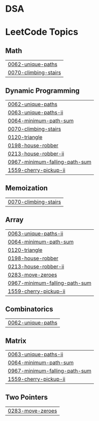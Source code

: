 # DSA
<!---LeetCode Topics Start-->
# LeetCode Topics
## Math
|  |
| ------- |
| [0062-unique-paths](https://github.com/Sahil162005/DSA/tree/master/0062-unique-paths) |
| [0070-climbing-stairs](https://github.com/Sahil162005/DSA/tree/master/0070-climbing-stairs) |
## Dynamic Programming
|  |
| ------- |
| [0062-unique-paths](https://github.com/Sahil162005/DSA/tree/master/0062-unique-paths) |
| [0063-unique-paths-ii](https://github.com/Sahil162005/DSA/tree/master/0063-unique-paths-ii) |
| [0064-minimum-path-sum](https://github.com/Sahil162005/DSA/tree/master/0064-minimum-path-sum) |
| [0070-climbing-stairs](https://github.com/Sahil162005/DSA/tree/master/0070-climbing-stairs) |
| [0120-triangle](https://github.com/Sahil162005/DSA/tree/master/0120-triangle) |
| [0198-house-robber](https://github.com/Sahil162005/DSA/tree/master/0198-house-robber) |
| [0213-house-robber-ii](https://github.com/Sahil162005/DSA/tree/master/0213-house-robber-ii) |
| [0967-minimum-falling-path-sum](https://github.com/Sahil162005/DSA/tree/master/0967-minimum-falling-path-sum) |
| [1559-cherry-pickup-ii](https://github.com/Sahil162005/DSA/tree/master/1559-cherry-pickup-ii) |
## Memoization
|  |
| ------- |
| [0070-climbing-stairs](https://github.com/Sahil162005/DSA/tree/master/0070-climbing-stairs) |
## Array
|  |
| ------- |
| [0063-unique-paths-ii](https://github.com/Sahil162005/DSA/tree/master/0063-unique-paths-ii) |
| [0064-minimum-path-sum](https://github.com/Sahil162005/DSA/tree/master/0064-minimum-path-sum) |
| [0120-triangle](https://github.com/Sahil162005/DSA/tree/master/0120-triangle) |
| [0198-house-robber](https://github.com/Sahil162005/DSA/tree/master/0198-house-robber) |
| [0213-house-robber-ii](https://github.com/Sahil162005/DSA/tree/master/0213-house-robber-ii) |
| [0283-move-zeroes](https://github.com/Sahil162005/DSA/tree/master/0283-move-zeroes) |
| [0967-minimum-falling-path-sum](https://github.com/Sahil162005/DSA/tree/master/0967-minimum-falling-path-sum) |
| [1559-cherry-pickup-ii](https://github.com/Sahil162005/DSA/tree/master/1559-cherry-pickup-ii) |
## Combinatorics
|  |
| ------- |
| [0062-unique-paths](https://github.com/Sahil162005/DSA/tree/master/0062-unique-paths) |
## Matrix
|  |
| ------- |
| [0063-unique-paths-ii](https://github.com/Sahil162005/DSA/tree/master/0063-unique-paths-ii) |
| [0064-minimum-path-sum](https://github.com/Sahil162005/DSA/tree/master/0064-minimum-path-sum) |
| [0967-minimum-falling-path-sum](https://github.com/Sahil162005/DSA/tree/master/0967-minimum-falling-path-sum) |
| [1559-cherry-pickup-ii](https://github.com/Sahil162005/DSA/tree/master/1559-cherry-pickup-ii) |
## Two Pointers
|  |
| ------- |
| [0283-move-zeroes](https://github.com/Sahil162005/DSA/tree/master/0283-move-zeroes) |
<!---LeetCode Topics End-->